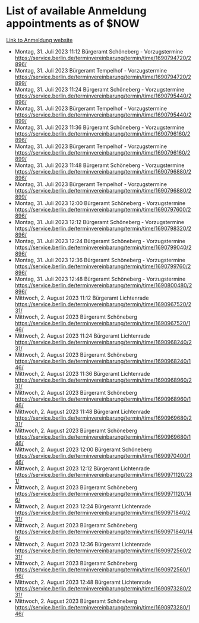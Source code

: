 # List of available Anmeldung appointments as of $NOW
[Link to Anmeldung website](https://service.berlin.de/terminvereinbarung/termin/tag.php?termin=1&anliegen[]=120686&dienstleisterlist=122210,122217,327316,122219,327312,122227,327314,122231,327346,122243,327348,122254,122252,329742,122260,329745,122262,329748,122271,327278,122273,327274,122277,327276,330436,122280,327294,122282,327290,122284,327292,122291,327270,122285,327266,122286,327264,122296,327268,150230,329760,122297,327286,122294,327284,122312,329763,122314,329775,122304,327330,122311,327334,122309,327332,317869,122281,327352,122279,329772,122283,122276,327324,122274,327326,122267,329766,122246,327318,122251,327320,122257,327322,122208,327298,122226,327300&herkunft=http%3A%2F%2Fservice.berlin.de%2Fdienstleistung%2F120686%2F)
- Montag, 31. Juli 2023 11:12 Bürgeramt Schöneberg - Vorzugstermine https://service.berlin.de/terminvereinbarung/termin/time/1690794720/2896/
- Montag, 31. Juli 2023  Bürgeramt Tempelhof - Vorzugstermine https://service.berlin.de/terminvereinbarung/termin/time/1690794720/2899/
- Montag, 31. Juli 2023 11:24 Bürgeramt Schöneberg - Vorzugstermine https://service.berlin.de/terminvereinbarung/termin/time/1690795440/2896/
- Montag, 31. Juli 2023  Bürgeramt Tempelhof - Vorzugstermine https://service.berlin.de/terminvereinbarung/termin/time/1690795440/2899/
- Montag, 31. Juli 2023 11:36 Bürgeramt Schöneberg - Vorzugstermine https://service.berlin.de/terminvereinbarung/termin/time/1690796160/2896/
- Montag, 31. Juli 2023  Bürgeramt Tempelhof - Vorzugstermine https://service.berlin.de/terminvereinbarung/termin/time/1690796160/2899/
- Montag, 31. Juli 2023 11:48 Bürgeramt Schöneberg - Vorzugstermine https://service.berlin.de/terminvereinbarung/termin/time/1690796880/2896/
- Montag, 31. Juli 2023  Bürgeramt Tempelhof - Vorzugstermine https://service.berlin.de/terminvereinbarung/termin/time/1690796880/2899/
- Montag, 31. Juli 2023 12:00 Bürgeramt Schöneberg - Vorzugstermine https://service.berlin.de/terminvereinbarung/termin/time/1690797600/2896/
- Montag, 31. Juli 2023 12:12 Bürgeramt Schöneberg - Vorzugstermine https://service.berlin.de/terminvereinbarung/termin/time/1690798320/2896/
- Montag, 31. Juli 2023 12:24 Bürgeramt Schöneberg - Vorzugstermine https://service.berlin.de/terminvereinbarung/termin/time/1690799040/2896/
- Montag, 31. Juli 2023 12:36 Bürgeramt Schöneberg - Vorzugstermine https://service.berlin.de/terminvereinbarung/termin/time/1690799760/2896/
- Montag, 31. Juli 2023 12:48 Bürgeramt Schöneberg - Vorzugstermine https://service.berlin.de/terminvereinbarung/termin/time/1690800480/2896/
- Mittwoch, 2. August 2023 11:12 Bürgeramt Lichtenrade https://service.berlin.de/terminvereinbarung/termin/time/1690967520/231/
- Mittwoch, 2. August 2023  Bürgeramt Schöneberg https://service.berlin.de/terminvereinbarung/termin/time/1690967520/146/
- Mittwoch, 2. August 2023 11:24 Bürgeramt Lichtenrade https://service.berlin.de/terminvereinbarung/termin/time/1690968240/231/
- Mittwoch, 2. August 2023  Bürgeramt Schöneberg https://service.berlin.de/terminvereinbarung/termin/time/1690968240/146/
- Mittwoch, 2. August 2023 11:36 Bürgeramt Lichtenrade https://service.berlin.de/terminvereinbarung/termin/time/1690968960/231/
- Mittwoch, 2. August 2023  Bürgeramt Schöneberg https://service.berlin.de/terminvereinbarung/termin/time/1690968960/146/
- Mittwoch, 2. August 2023 11:48 Bürgeramt Lichtenrade https://service.berlin.de/terminvereinbarung/termin/time/1690969680/231/
- Mittwoch, 2. August 2023  Bürgeramt Schöneberg https://service.berlin.de/terminvereinbarung/termin/time/1690969680/146/
- Mittwoch, 2. August 2023 12:00 Bürgeramt Schöneberg https://service.berlin.de/terminvereinbarung/termin/time/1690970400/146/
- Mittwoch, 2. August 2023 12:12 Bürgeramt Lichtenrade https://service.berlin.de/terminvereinbarung/termin/time/1690971120/231/
- Mittwoch, 2. August 2023  Bürgeramt Schöneberg https://service.berlin.de/terminvereinbarung/termin/time/1690971120/146/
- Mittwoch, 2. August 2023 12:24 Bürgeramt Lichtenrade https://service.berlin.de/terminvereinbarung/termin/time/1690971840/231/
- Mittwoch, 2. August 2023  Bürgeramt Schöneberg https://service.berlin.de/terminvereinbarung/termin/time/1690971840/146/
- Mittwoch, 2. August 2023 12:36 Bürgeramt Lichtenrade https://service.berlin.de/terminvereinbarung/termin/time/1690972560/231/
- Mittwoch, 2. August 2023  Bürgeramt Schöneberg https://service.berlin.de/terminvereinbarung/termin/time/1690972560/146/
- Mittwoch, 2. August 2023 12:48 Bürgeramt Lichtenrade https://service.berlin.de/terminvereinbarung/termin/time/1690973280/231/
- Mittwoch, 2. August 2023  Bürgeramt Schöneberg https://service.berlin.de/terminvereinbarung/termin/time/1690973280/146/
